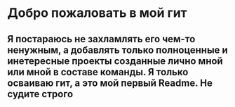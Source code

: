 # Добро пожаловать в мой гит
## Я постараюсь не захламлять его чем-то ненужным, а добавлять только полноценные и инетересные проекты созданные лично мной или мной в составе команды. Я только осваиваю гит, а это мой первый Readme. Не судите строго
